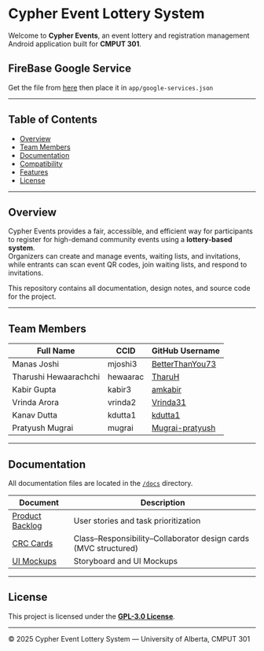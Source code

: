 # Cypher Event Lottery System

Welcome to **Cypher Events**, an event lottery and registration management Android application built for **CMPUT 301**.

## FireBase Google Service

Get the file from [here](/https://drive.google.com/file/d/1-ztT4kKQxFihKGCTTafSvvB78TkCu-hz/view?usp=sharing) then place it in `app/google-services.json`


---

## Table of Contents
- [Overview](#overview)
- [Team Members](#team-members)
- [Documentation](#documentation)
- [Compatibility](#compatibility)
- [Features](#features)
- [License](#license)

---

## Overview

Cypher Events provides a fair, accessible, and efficient way for participants to register for high-demand community events using a **lottery-based system**.  
Organizers can create and manage events, waiting lists, and invitations, while entrants can scan event QR codes, join waiting lists, and respond to invitations.

This repository contains all documentation, design notes, and source code for the project.

---

## Team Members

| **Full Name** | **CCID** | **GitHub Username** |
|----------------|-----------|---------------------|
| Manas Joshi | mjoshi3 | [BetterThanYou73](https://github.com/BetterThanYou73) |
| Tharushi Hewaarachchi | hewaarac | [TharuH](https://github.com/TharuH) |
| Kabir Gupta | kabir3 | [amkabir](https://github.com/amkabir) |
| Vrinda Arora | vrinda2 | [Vrinda31](https://github.com/Vrinda31) |
| Kanav Dutta | kdutta1 | [kdutta1](https://github.com/kdutta1) |
| Pratyush Mugrai | mugrai | [Mugrai-pratyush](https://github.com/Mugrai-pratyush) |

---

## Documentation

All documentation files are located in the [`/docs`](./docs/) directory.

| **Document** | **Description** |
|---------------|----------------|
| [Product Backlog](./docs/product_backlog.md) | User stories and task prioritization |
| [CRC Cards](./docs/crc_cards.md) | Class–Responsibility–Collaborator design cards (MVC structured) |
| [UI Mockups](./docs/ui_mockups.md) | Storyboard and UI Mockups |

---

## License

This project is licensed under the **[GPL-3.0 License](https://www.gnu.org/licenses/gpl-3.0.html)**.

---

© 2025 Cypher Event Lottery System — University of Alberta, CMPUT 301
